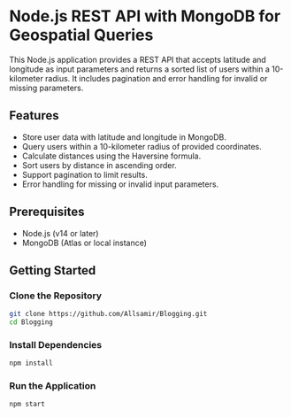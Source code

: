 # Node.js REST API with MongoDB for Geospatial Queries

This Node.js application provides a REST API that accepts latitude and longitude as input parameters and returns a sorted list of users within a 10-kilometer radius. It includes pagination and error handling for invalid or missing parameters.

## Features

- Store user data with latitude and longitude in MongoDB.
- Query users within a 10-kilometer radius of provided coordinates.
- Calculate distances using the Haversine formula.
- Sort users by distance in ascending order.
- Support pagination to limit results.
- Error handling for missing or invalid input parameters.

## Prerequisites

- Node.js (v14 or later)
- MongoDB (Atlas or local instance)

## Getting Started

### Clone the Repository

```bash
git clone https://github.com/Allsamir/Blogging.git
cd Blogging
```
### Install Dependencies

``` bash
npm install
```

### Run the Application

``` bash
npm start
```
